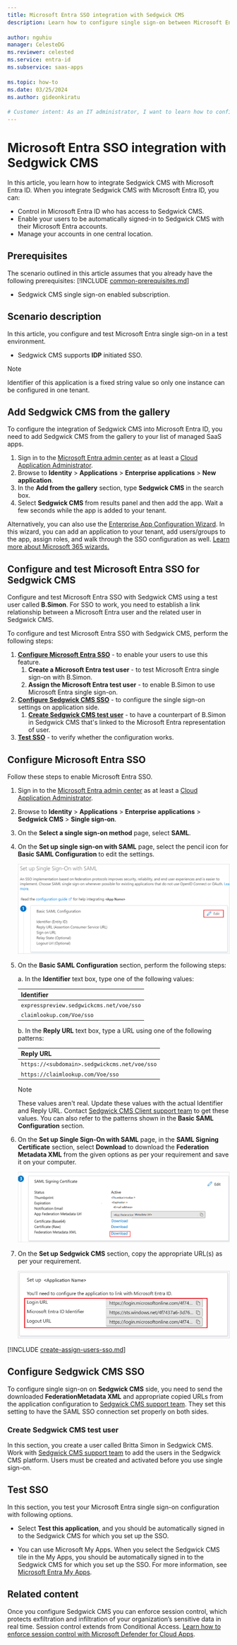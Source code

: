 ```yaml
---
title: Microsoft Entra SSO integration with Sedgwick CMS
description: Learn how to configure single sign-on between Microsoft Entra ID and Sedgwick CMS.

author: nguhiu
manager: CelesteDG
ms.reviewer: celested
ms.service: entra-id
ms.subservice: saas-apps

ms.topic: how-to
ms.date: 03/25/2024
ms.author: gideonkiratu

# Customer intent: As an IT administrator, I want to learn how to configure single sign-on between Microsoft Entra ID and Sedgwick CMS so that I can control who has access to Sedgwick CMS, enable automatic sign-in with Microsoft Entra accounts, and manage my accounts in one central location.
---
```

# Microsoft Entra SSO integration with Sedgwick CMS

In this article,  you learn how to integrate Sedgwick CMS with Microsoft Entra ID. When you integrate Sedgwick CMS with Microsoft Entra ID, you can:

* Control in Microsoft Entra ID who has access to Sedgwick CMS.
* Enable your users to be automatically signed-in to Sedgwick CMS with their Microsoft Entra accounts.
* Manage your accounts in one central location.

## Prerequisites
The scenario outlined in this article assumes that you already have the following prerequisites:
[!INCLUDE [common-prerequisites.md](~/identity/saas-apps/includes/common-prerequisites.md)]
* Sedgwick CMS single sign-on enabled subscription.

## Scenario description

In this article,  you configure and test Microsoft Entra single sign-on in a test environment.

* Sedgwick CMS supports **IDP** initiated SSO.

> [!NOTE]
> Identifier of this application is a fixed string value so only one instance can be configured in one tenant.

## Add Sedgwick CMS from the gallery

To configure the integration of Sedgwick CMS into Microsoft Entra ID, you need to add Sedgwick CMS from the gallery to your list of managed SaaS apps.

1. Sign in to the [Microsoft Entra admin center](https://entra.microsoft.com) as at least a [Cloud Application Administrator](~/identity/role-based-access-control/permissions-reference.md#cloud-application-administrator).
1. Browse to **Identity** > **Applications** > **Enterprise applications** > **New application**.
1. In the **Add from the gallery** section, type **Sedgwick CMS** in the search box.
1. Select **Sedgwick CMS** from results panel and then add the app. Wait a few seconds while the app is added to your tenant.

 Alternatively, you can also use the [Enterprise App Configuration Wizard](https://portal.office.com/AdminPortal/home?Q=Docs#/azureadappintegration). In this wizard, you can add an application to your tenant, add users/groups to the app, assign roles, and walk through the SSO configuration as well. [Learn more about Microsoft 365 wizards.](/microsoft-365/admin/misc/azure-ad-setup-guides)

<a name='configure-and-test-azure-ad-sso-for-sedgwick-cms'></a>

## Configure and test Microsoft Entra SSO for Sedgwick CMS

Configure and test Microsoft Entra SSO with Sedgwick CMS using a test user called **B.Simon**. For SSO to work, you need to establish a link relationship between a Microsoft Entra user and the related user in Sedgwick CMS.

To configure and test Microsoft Entra SSO with Sedgwick CMS, perform the following steps:

1. **[Configure Microsoft Entra SSO](#configure-azure-ad-sso)** - to enable your users to use this feature.
    1. **Create a Microsoft Entra test user** - to test Microsoft Entra single sign-on with B.Simon.
    1. **Assign the Microsoft Entra test user** - to enable B.Simon to use Microsoft Entra single sign-on.
1. **[Configure Sedgwick CMS SSO](#configure-sedgwick-cms-sso)** - to configure the single sign-on settings on application side.
    1. **[Create Sedgwick CMS test user](#create-sedgwick-cms-test-user)** - to have a counterpart of B.Simon in Sedgwick CMS that's linked to the Microsoft Entra representation of user.
1. **[Test SSO](#test-sso)** - to verify whether the configuration works.

<a name='configure-azure-ad-sso'></a>

## Configure Microsoft Entra SSO

Follow these steps to enable Microsoft Entra SSO.

1. Sign in to the [Microsoft Entra admin center](https://entra.microsoft.com) as at least a [Cloud Application Administrator](~/identity/role-based-access-control/permissions-reference.md#cloud-application-administrator).
1. Browse to **Identity** > **Applications** > **Enterprise applications** > **Sedgwick CMS** > **Single sign-on**.
1. On the **Select a single sign-on method** page, select **SAML**.
1. On the **Set up single sign-on with SAML** page, select the pencil icon for **Basic SAML Configuration** to edit the settings.

   ![Edit Basic SAML Configuration](common/edit-urls.png)

1. On the **Basic SAML Configuration** section, perform the following steps:

    a. In the **Identifier** text box, type one of the following values:

    | **Identifier** |
    |-------|
    | `expresspreview.sedgwickcms.net/voe/sso` |
    | `claimlookup.com/Voe/sso` |

    b. In the **Reply URL** text box, type a URL using one of the following patterns:

    | **Reply URL** |
    |--------|
    | `https://<subdomain>.sedgwickcms.net/voe/sso` |
    | `https://claimlookup.com/Voe/sso` |

	> [!NOTE]
	> These values aren't real. Update these values with the actual Identifier and Reply URL. Contact [Sedgwick CMS Client support team](https://www.sedgwick.com/help) to get these values. You can also refer to the patterns shown in the **Basic SAML Configuration** section.

1. On the **Set up Single Sign-On with SAML** page, in the **SAML Signing Certificate** section, select **Download** to download the **Federation Metadata XML** from the given options as per your requirement and save it on your computer.

	![The Certificate download link](common/metadataxml.png)

6. On the **Set up Sedgwick CMS** section, copy the appropriate URL(s) as per your requirement.

	![Copy configuration URLs](common/copy-configuration-urls.png)

<a name='create-an-azure-ad-test-user'></a>

[!INCLUDE [create-assign-users-sso.md](~/identity/saas-apps/includes/create-assign-users-sso.md)]

## Configure Sedgwick CMS SSO

To configure single sign-on on **Sedgwick CMS** side, you need to send the downloaded **FederationMetadata XML** and appropriate copied URLs from the application configuration to [Sedgwick CMS support team](https://www.sedgwick.com/help). They set this setting to have the SAML SSO connection set properly on both sides.

### Create Sedgwick CMS test user

In this section, you create a user called Britta Simon in Sedgwick CMS. Work with [Sedgwick CMS support team](https://www.sedgwick.com/help) to add the users in the Sedgwick CMS platform. Users must be created and activated before you use single sign-on.

## Test SSO

In this section, you test your Microsoft Entra single sign-on configuration with following options.

* Select **Test this application**, and you should be automatically signed in to the Sedgwick CMS for which you set up the SSO.

* You can use Microsoft My Apps. When you select the Sedgwick CMS tile in the My Apps, you should be automatically signed in to the Sedgwick CMS for which you set up the SSO. For more information, see [Microsoft Entra My Apps](/azure/active-directory/manage-apps/end-user-experiences#azure-ad-my-apps).

## Related content

Once you configure Sedgwick CMS you can enforce session control, which protects exfiltration and infiltration of your organization’s sensitive data in real time. Session control extends from Conditional Access. [Learn how to enforce session control with Microsoft Defender for Cloud Apps](/cloud-app-security/proxy-deployment-aad).
